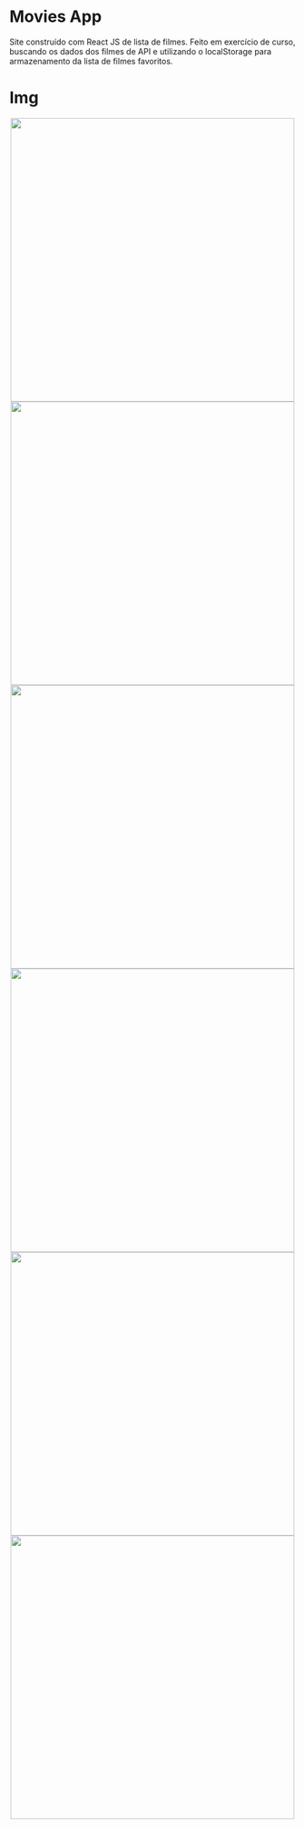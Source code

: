 # Movies App

Site construído com React JS de lista de filmes. Feito em exercício de curso, buscando os dados dos filmes de API e utilizando o localStorage para armazenamento da lista de filmes favoritos.

# Img

<div align="center">
  <img src="https://user-images.githubusercontent.com/93951962/165314069-3bffb8c5-7d3b-4c5a-92fc-6f095dd3be76.jpg" height="500px" />
  <img src="https://user-images.githubusercontent.com/93951962/165314072-bfe97359-7714-4bfa-8472-7261d1f67185.jpg" height="500px" />
  <img src="https://user-images.githubusercontent.com/93951962/165314081-6659bb0a-d27f-4a3b-a4c9-a5cf9cce156c.jpg" height="500px" />
  <img src="https://user-images.githubusercontent.com/93951962/165314062-bae17bbe-92d8-42c1-a704-142b8147bdf6.jpg" height="500px" />
  <img src="https://user-images.githubusercontent.com/93951962/165314083-39766427-1695-4003-817e-ade0b8654e53.jpg" height="500px" />
  <img src="https://user-images.githubusercontent.com/93951962/165314091-80780cb6-93ec-47c1-a7ae-6dc6b66ffb63.jpg" height="500px" />
</div>
